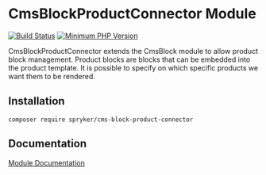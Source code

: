 # CmsBlockProductConnector Module
[![Build Status](https://travis-ci.org/spryker/cms-block-product-connector.svg)](https://travis-ci.org/spryker/cms-block-product-connector)
[![Minimum PHP Version](https://img.shields.io/badge/php-%3E%3D%207.3-8892BF.svg)](https://php.net/)

CmsBlockProductConnector extends the CmsBlock module to allow product block management. Product blocks are blocks that can be embedded into the product template. It is possible to specify on which specific products we want them to be rendered.

## Installation

```
composer require spryker/cms-block-product-connector
```

## Documentation

[Module Documentation](https://academy.spryker.com/developing_with_spryker/module_guide/content_management/cms_block/cms_block.html)

